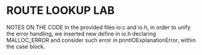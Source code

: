 # ROUTE LOOKUP LAB



NOTES ON THE CODE
In the provided files io.c and io.h, in order to unify the error 
handling, we inserted new define in io.h declaring MALLOC_ERROR 
and consider such error in printIOExplanationError, 
within the case block.
